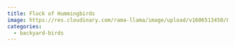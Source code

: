 ```yaml
---
title: Flock of Hummingbirds
image: https://res.cloudinary.com/rama-llama/image/upload/v1606513450/Flock_of_Hummingbirds_rmtntk.jpg
categories:
  - backyard-birds
---
```

